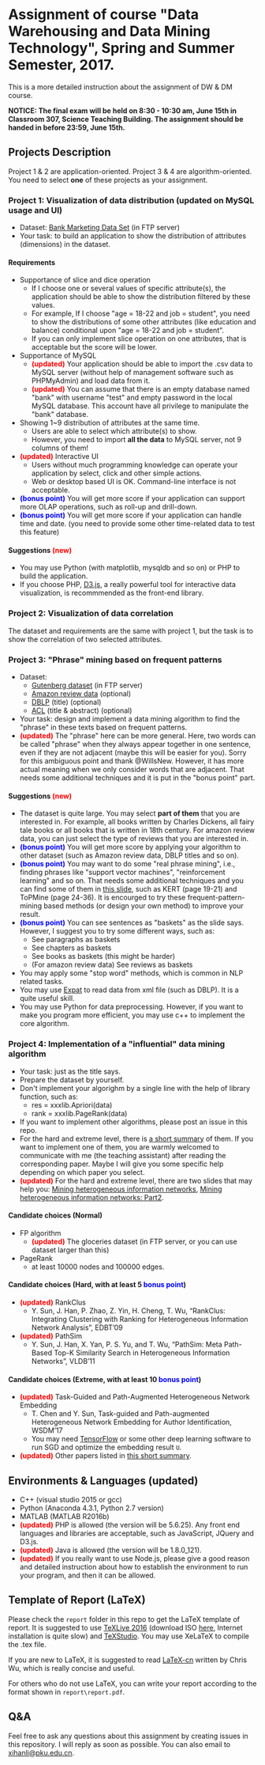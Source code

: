 # Assignment of course "Data Warehousing and Data Mining Technology", Spring and Summer Semester, 2017.

This is a more detailed instruction about the assignment of DW & DM course.

**NOTICE: The final exam will be held on 8:30 - 10:30 am, June 15th in Classroom 307, Science Teaching Building. The assignment should be handed in before 23:59, June 15th.**

## Projects Description

Project 1 & 2 are application-oriented. Project 3 & 4 are algorithm-oriented. You need to select **one** of these projects as your assignment.

### Project 1: Visualization of data distribution (updated on MySQL usage and UI)
- Dataset: [Bank Marketing Data Set](https://archive.ics.uci.edu/ml/datasets/Bank+Marketing) (in FTP server)
- Your task: to build an application to show the distribution of attributes (dimensions) in the dataset.

#### Requirements

- Supportance of slice and dice operation
    - If I choose one or several values of specific attribute(s), the application should be able to show the distribution filtered by these values. 
    - For example, If I choose "age = 18-22 and job = student", you need to show the distributions of some other attributes (like education and balance) conditional upon "age = 18-22 and job = student".
    - If you can only implement slice operation on one attributes, that is acceptable but the score will be lower.
- Supportance of MySQL
    - <font color="red">**(updated)**</font> Your application should be able to import the .csv data to MySQL server (without help of management software such as PHPMyAdmin) and load data from it.
    - <font color="red">**(updated)**</font> You can assume that there is an empty database named "bank" with username "test" and empty password in the local MySQL database. This account have all privilege to manipulate the "bank" database.
- Showing 1~9 distribution of attributes at the same time.
    - Users are able to select which attribute(s) to show.
    - However, you need to import **all the data** to MySQL server, not 9 columns of them!
- <font color="red">**(updated)**</font> Interactive UI
    - Users without much programming knowledge can operate your application by select, click and other simple actions.
    - Web or desktop based UI is OK. Command-line interface is not acceptable.
- <font color="blue">**(bonus point)**</font> You will get more score if your application can support more OLAP operations, such as roll-up and drill-down.
- <font color="blue">**(bonus point)**</font> You will get more score if your application can handle time and date. (you need to provide some other time-related data to test this feature)

#### Suggestions <font color="red">(new)</font>

- You may use Python (with matplotlib, mysqldb and so on) or PHP to build the application.
- If you choose PHP, [D3.js](https://d3js.org/), a really powerful tool for interactive data visualization, is recommmended as the front-end library.

### Project 2: Visualization of data correlation

The dataset and requirements are the same with project 1, but the task is to show the correlation of two selected attributes.

### Project 3: "Phrase" mining based on frequent patterns

- Dataset: 
    - [Gutenberg dataset](https://web.eecs.umich.edu/~lahiri/gutenberg_dataset.html) (in FTP server)
    - [Amazon review data](http://jmcauley.ucsd.edu/data/amazon/) (optional)
    - [DBLP](http://dblp.uni-trier.de/faq/How+can+I+download+the+whole+dblp+dataset) (title) (optional)
    - [ACL](http://clair.eecs.umich.edu/aan/index.php) (title & abstract) (optional)
- Your task: design and implement a data mining algorithm to find the "phrase" in these texts based on frequent patterns.
- <font color="red">**(updated)**</font> The "phrase" here can be more general. Here, two words can be called "phrase" when they always appear together in one sentence, even if they are not adjacent (maybe this will be easier for you). Sorry for this ambiguous point and thank @WillsNew. However, it has more actual meaning when we only consider words that are adjacent. That needs some additional techniques and it is put in the "bonus point" part.

#### Suggestions <font color="red">(new)</font>

- The dataset is quite large. You may select **part of them** that you are interested in. For example, all books written by Charles Dickens, all fairy tale books or all books that is written in 18th century. For amazon review data, you can just select the type of reviews that you are interested in.
- <font color="blue">**(bonus point)**</font> You will get more score by applying your algorithm to other dataset (such as Amazon review data, DBLP titles and so on).
- <font color="blue">**(bonus point)**</font> You may want to do some "real phrase mining", i.e., finding phrases like "support vector machines", "reinforcement learning" and so on. That needs some additional techniques and you can find some of them in [this slide](http://hanj.cs.illinois.edu/cs512/slides/3-Textmining_Part1.pptx), such as KERT (page 19-21) and ToPMine (page 24-36). It is encourged to try these frequent-pattern-mining based methods (or design your own method) to improve your result. 
- <font color="blue">**(bonus point)**</font> You can see sentences as "baskets" as the slide says. However, I suggest you to try some different ways, such as:
    - See paragraphs as baskets
    - See chapters as baskets
    - See books as baskets (this might be harder)
    - (For amazon review data) See reviews as baskets
- You may apply some "stop word" methods, which is common in NLP related tasks.
- You may use [Expat](https://docs.python.org/2/library/pyexpat.html) to read data from xml file (such as DBLP). It is a quite useful skill.
- You may use Python for data preprocessing. However, if you want to make you program more efficient, you may use c++ to implement the core algorithm.

### Project 4: Implementation of a "influential" data mining algorithm

- Your task: just as the title says.
- Prepare the dataset by yourself.
- Don't implement your algorighm by a single line with the help of library function, such as:
    - res = xxxlib.Apriori(data)
    - rank = xxxlib.PageRank(data)
- If you want to implement other algorithms, please post an issue in this repo.
- For the hard and extreme level, there is [a short summary](https://snowkylin.github.io/network-mining/heterogeneous-network/2017/04/25/heterogeneous-network-mining-index.html) of them. If you want to implement one of them, you are warmly welcomed to communicate with me (the teaching assistant) after reading the corresponding paper. Maybe I will give you some specific help depending on which paper you select.
- <font color="red">**(updated)**</font> For the hard and extreme level, there are two slides that may help you: [Mining heterogeneous information networks](http://hanj.cs.illinois.edu/cs512/slides/2-Mining_Network.pptx), [Mining heterogeneous information networks: Part2](http://hanj.cs.illinois.edu/cs512/slides/2-Mining_Network_Part2.pptx).

#### Candidate choices (Normal)

- FP algorithm
    - <font color="red">**(updated)**</font> The gloceries dataset (in FTP server, or you can use dataset larger than this)
- PageRank
    - at least 10000 nodes and 100000 edges.

#### Candidate choices (Hard, with at least 5 <font color="blue">**bonus point**</font>)

- <font color="red">**(updated)**</font> RankClus
    - Y. Sun, J. Han, P. Zhao, Z. Yin, H. Cheng, T. Wu, “RankClus: Integrating Clustering with Ranking for Heterogeneous Information Network Analysis”, EDBT’09
- <font color="red">**(updated)**</font> PathSim
    - Y. Sun, J. Han, X. Yan, P. S. Yu, and T. Wu, “PathSim: Meta Path-Based Top-K Similarity Search in Heterogeneous Information Networks”, VLDB’11

#### Candidate choices (Extreme, with at least 10 <font color="blue">**bonus point**</font>)

- <font color="red">**(updated)**</font> Task-Guided and Path-Augmented Heterogeneous Network Embedding
    - T. Chen and Y. Sun, Task-guided and Path-augmented Heterogeneous Network Embedding for Author Identification, WSDM’17
    - You may need [TensorFlow](https://www.tensorflow.org/) or some other deep learning software to run SGD and optimize the embedding result `U`.
- <font color="red">**(updated)**</font> Other papers listed in [this short summary](https://snowkylin.github.io/network-mining/heterogeneous-network/2017/04/25/heterogeneous-network-mining-index.html).

## Environments & Languages (updated)

- C++ (visual studio 2015 or gcc)
- Python (Anaconda 4.3.1, Python 2.7 version)
- MATLAB (MATLAB R2016b)
- <font color="red">**(updated)**</font> PHP is allowed (the version will be 5.6.25). Any front end languages and libraries are acceptable, such as JavaScript, JQuery and D3.js. 
- <font color="red">**(updated)**</font> Java is allowed (the version will be 1.8.0_121).
- <font color="red">**(updated)**</font> If you really want to use Node.js, please give a good reason and detailed instruction about how to establish the environment to run your program, and then it can be allowed.

## Template of Report (LaTeX)

Please check the `report` folder in this repo to get the LaTeX template of report. It is suggested to use [TeXLive 2016](http://tug.org/texlive) (download ISO [here](https://mirrors.tuna.tsinghua.edu.cn/CTAN/systems/texlive/Images/), Internet installation is quite slow) and [TeXStudio](http://texstudio.sourceforge.net/). You may use XeLaTeX to compile the .tex file.

If you are new to LaTeX, it is suggested to read [LaTeX-cn](https://github.com/wklchris/Note-by-LaTeX/releases) written by Chris Wu, which is really concise and useful.

For others who do not use LaTeX, you can write your report according to the format shown in `report\report.pdf`.

## Q&A

Feel free to ask any questions about this assignment by creating issues in this repository. I will reply as soon as possible. You can also email to [xihanli@pku.edu.cn](mailto:xihanli@pku.edu.cn).

